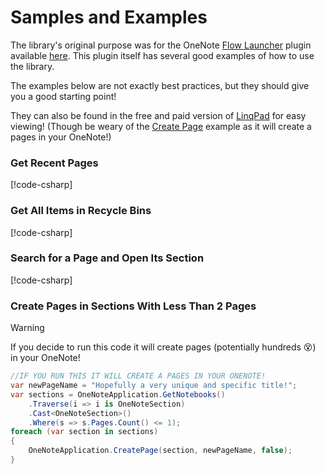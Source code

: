 # Samples and Examples

The library's original purpose was for the OneNote [Flow Launcher](https://www.flowlauncher.com/) plugin available [here](https://github.com/Odotocodot/Flow.Launcher.Plugin.OneNote). This plugin itself has several good examples of how to use the library.

The examples below are not exactly best practices, but they should give you a good starting point!

They can also be found in the free and paid version of [LinqPad](https://www.linqpad.net/) for easy viewing! (Though be weary of the [Create Page](#create-pages-in-sections-with-less-than-2-pages) example as it will create a pages in your OneNote!)
### Get Recent Pages

[!code-csharp[](../../linqpad-samples/RecentPages.linq#L7-L18)]

### Get All Items in Recycle Bins

[!code-csharp[](../../linqpad-samples/RecycleBinItems.linq#L7-L26)]

### Search for a Page and Open Its Section

[!code-csharp[](../../linqpad-samples/OpenSection.linq#L7-L17)]

### Create Pages in Sections With Less Than 2 Pages

> [!WARNING]
> If you decide to run this code it will create pages (potentially hundreds :dizzy_face:) in your OneNote!

```csharp
//IF YOU RUN THIS IT WILL CREATE A PAGES IN YOUR ONENOTE!
var newPageName = "Hopefully a very unique and specific title!";
var sections = OneNoteApplication.GetNotebooks()
    .Traverse(i => i is OneNoteSection)
    .Cast<OneNoteSection>()
    .Where(s => s.Pages.Count() <= 1);
foreach (var section in sections)
{
    OneNoteApplication.CreatePage(section, newPageName, false);
}
```




